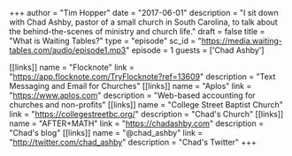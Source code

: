 +++
author = "Tim Hopper"
date = "2017-06-01"
description = "I sit down with Chad Ashby, pastor of a small church in South Carolina, to talk about the behind-the-scenes of ministry and church life."
draft = false
title = "What is Waiting Tables?"
type = "episode"
sc_id = "https://media.waiting-tables.com/audio/episode1.mp3"
episode = 1
guests = ['Chad Ashby']

[[links]]
name = "Flocknote"
link = "https://app.flocknote.com/TryFlocknote?ref=13609"
description = "Text Messaging and Email for Churches"
[[links]]
name = "Aplos"
link = "https://www.aplos.com"
description = "Web-based accounting for churches and non-profits"
[[links]]
name = "College Street Baptist Church"
link = "https://collegestreetbc.org/"
description = "Chad's Church"
[[links]]
name = "AFTER+MATH"
link = "https://chadashby.com"
description = "Chad's blog"
[[links]]
name = "@chad_ashby"
link = "http://twitter.com/chad_ashby"
description = "Chad's Twitter"
+++
